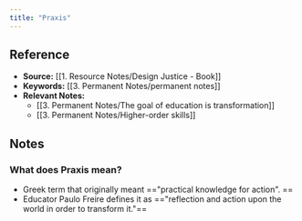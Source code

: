 ```yaml
---
title: "Praxis"
---
```

## Reference
- **Source:** [[1. Resource Notes/Design Justice - Book]]
- **Keywords:** [[3. Permanent Notes/permanent notes]]
- **Relevant Notes:** 
	- [[3. Permanent Notes/The goal of education is transformation]]
	- [[3. Permanent Notes/Higher-order skills]]
## Notes
### What does Praxis mean?
+ Greek term that originally meant =="practical knowledge for action". ==
+ Educator Paulo Freire defines it as =="reflection and action upon the world in order to transform it."==